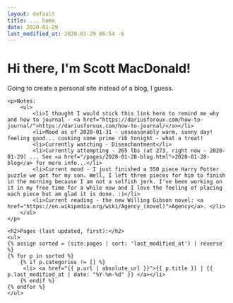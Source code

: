 ```yaml
---
layout: default
title: ... home
date: 2020-01-29
last_modified_at: 2020-01-29 06:54 -6
---
```

<div class="blurb">
	<h1>Hi there, I'm Scott MacDonald!</h1>	
	<p>Going to create a personal site instead of a blog, I guess.</p>	

	<p>Notes:
		<ul>
			<li>I thought I would stick this link here to remind me why and how to journal - <a href="https://dariusforoux.com/how-to-journal/">https://dariusforoux.com/how-to-journal/</a></li>
			<li>Mood as of 2020-01-31 - unseasonably warm, sunny day! feeling good... cooking some prime rib tonight - what a treat!
			<li>Currently watching - Disenchantment</li>
			<li>Currently attempting - 265 lbs (at 273, right now - 2020-01-29) ... See <a href="/pages/2020-01-28-blog.html">2020-01-28-blog</a> for more info...</li>
			<li>Current mood - I just finished a 550 piece Harry Potter puzzle we got for my son. Well, I left three pieces for him to finish in the morning because I am not a selfish jerk. I've been working on it in my free time for a while now and I love the feeling of placing each piece but am glad it is done. :)</li>
			<li>Current reading - the new Willing Gibson novel: <a href="https://en.wikipedia.org/wiki/Agency_(novel)">Agency</a>. </li>
		</ul>
	</p>

	<h2>Pages (last updated, first):</h2>
	<ul>
	{% assign sorted = (site.pages | sort: 'last_modified_at') | reverse %}
	{% for p in sorted %}
		{% if p.categories != [] %}
	  	 <li> <a href="{{ p.url | absolute_url }}">{{ p.title }} | {{ p.last_modified_at | date: "%Y-%m-%d" }} </a></li>
		{% endif %}
 	{% endfor %}
	</ul>

</div><!-- /.blurb -->
